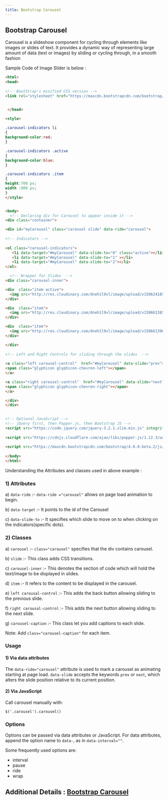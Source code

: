 ```yaml
---
title: Bootstrap Carousel
---
```

## Bootstrap Carousel

Carousel is a slideshow component for cycling through elements like images or slides of text.
It provides a dynamic way of representing large amount of data (text or images) by sliding or cycling through, in a smooth fashion

Sample Code of Image Slider is below :

```html
<html>
<head>
  
<!-- BootStrap's minified CSS version -->
<link rel="stylesheet" href="https://maxcdn.bootstrapcdn.com/bootstrap/4.0.0-beta.2/css/bootstrap.min.css" integrity="sha384-PsH8R72JQ3SOdhVi3uxftmaW6Vc51MKb0q5P2rRUpPvrszuE4W1povHYgTpBfshb" crossorigin="anonymous">


 </head>

<style>
  
.carousel-indicators li
{
background-color:red;
} 

.carousel-indicators .active
{
background-color:blue;
}

.carousel-indicators .item
{
height:700 px;
width :800 px;
}
</style>


<body>
  <!-- Declaring div for Carousel to appear inside it -->
<div class="container">

<div id="myCarousel" class="carousel slide" data-ride="carousel">
  
<!-- Indicators -->
  
<ol class="carousel-indicators">
   <li data-target="#myCarousel" data-slide-to="0" class="active"></li>
   <li data-target="#myCarousel" data-slide-to="1" ></li>
   <li data-target="#myCarousel" data-slide-to="2"></li>
</ol>

  <!-- Wrapper for Slides  -->
<div class="carousel-inner">

<div  class="item active">
  <img src="http://res.cloudinary.com/dneh1l9vl/image/upload/v1506241850/Hello_bootstrap_ohtphr.png" alt="Hello_Bootstrap" >
</div>

<div  class="item"> 
  <img src="http://res.cloudinary.com/dneh1l9vl/image/upload/v1506613859/devices_bootstrap_nk4zlk.jpg" alt="Device_Bootstrap" >
</div>

<div  class="item">
  <img src="http://res.cloudinary.com/dneh1l9vl/image/upload/v1506613966/responsive_bootstrap_nzuo9l.jpg" alt="Responsive_Bootstrap">
</div>

</div>
  
<!-- Left and Right Controls for sliding through the slides  -->
  
<a class="left carousel-control"  href="#myCarousel" data-slide="prev">
<span class="glyphicon glyphicon-chevron-left"></span>
</a>

<a class="right carousel-control"  href="#myCarousel" data-slide="next">
<span class="glyphicon glyphicon-chevron-right"></span>
</a>

</div>
</div>

  
<!-- Optional JavaScript -->
<!-- jQuery first, then Popper.js, then Bootstrap JS -->
<script src="https://code.jquery.com/jquery-3.2.1.slim.min.js" integrity="sha384-KJ3o2DKtIkvYIK3UENzmM7KCkRr/rE9/Qpg6aAZGJwFDMVNA/GpGFF93hXpG5KkN" crossorigin="anonymous"></script>
  
<script src="https://cdnjs.cloudflare.com/ajax/libs/popper.js/1.12.3/umd/popper.min.js" integrity="sha384-vFJXuSJphROIrBnz7yo7oB41mKfc8JzQZiCq4NCceLEaO4IHwicKwpJf9c9IpFgh" crossorigin="anonymous"></script>
  
<script src="https://maxcdn.bootstrapcdn.com/bootstrap/4.0.0-beta.2/js/bootstrap.min.js" integrity="sha384-alpBpkh1PFOepccYVYDB4do5UnbKysX5WZXm3XxPqe5iKTfUKjNkCk9SaVuEZflJ" crossorigin="anonymous"></script>  
  
</body>
</html>
```


Understanding the Attributes and classes used in above example :

### 1) Attributes

a) `data-ride`  :-  `data-ride ="carousel"`  allows on page load animation to begin.

b) `data-target` :- It points to the id of the Carousel

c) `data-slide-to` :- It specifies which slide to move on to when clicking on the indicators(specific dots).

### 2) Classes

a) `carousel`  :- `class="carousel"` specifies that the  div contains carousel.

b) `slide` :- This class adds CSS transitions.

c) `carousel-inner` :- This denotes the section of code which will hold the text/image to be displayed in slides.

d) `item` :- It refers to the content to be displayed in the carousel.

e) `left carousal-control` :- This adds the back button allowing sliding to the previous slide.

f) `right carousal-control` :- This adds the next button allowing sliding to the next slide.

g) `carousel-caption` :- This class let you add captions to each slide.

Note: Add `class="carousel-caption"` for each item.

### Usage
#### 1) Via data attributes
The `data-ride="carousel"` attribute is used to mark a carousel as animating starting at page load.
`data-slide` accepts the keywords `prev` or `next`, which alters the slide position relative to its current position. 
#### 2) Via JavaScript
Call carousel manually with:

`$('.carousel').carousel()`

### Options
Options can be passed via data attributes or JavaScript. For data attributes, append the option name to `data-`, as in `data-interval=""`.

Some frequently used options are:

* interval
* pause
* ride
* wrap

## Additional Details : <a href='https://getbootstrap.com/docs/4.0/components/carousel/' target='_blank' rel='nofollow'>Bootstrap Carousel</a>


